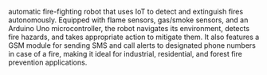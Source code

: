 automatic fire-fighting robot that uses IoT to detect and extinguish fires autonomously. Equipped with flame sensors, gas/smoke sensors, and an Arduino Uno microcontroller, the robot navigates its environment, detects fire hazards, and takes appropriate action to mitigate them. It also features a GSM module for sending SMS and call alerts to designated phone numbers in case of a fire, making it ideal for industrial, residential, and forest fire prevention applications.
